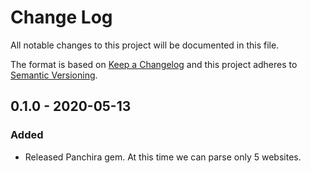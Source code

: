 # Change Log
All notable changes to this project will be documented in this file.

The format is based on [Keep a Changelog](http://keepachangelog.com/)
and this project adheres to [Semantic Versioning](http://semver.org/).

## 0.1.0 - 2020-05-13
### Added
- Released Panchira gem. At this time we can parse only 5 websites.

[0.1.0]: https://github.com/nuita/panchira/releases/tag/v0.1.0
